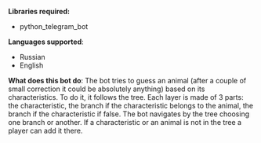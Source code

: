 **Libraries required:**
  - python_telegram_bot

**Languages supported**:
  - Russian
  - English

**What does this bot do**:
  The bot tries to guess an animal (after a couple of small correction it could be absolutely anything) based on its characteristics. To do it, it follows the tree. 
  Each layer is made of 3 parts: 
    the characteristic, 
    the branch if the characteristic belongs to the animal,
    the branch if the characteristic if false.
  The bot navigates by the tree choosing one branch or another.
  If a characteristic or an animal is not in the tree a player can add it there.

